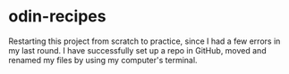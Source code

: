 # odin-recipes

Restarting this project from scratch to practice, since I had a few errors in my last round. I have successfully set up a repo in GitHub, moved and renamed my files by using my computer's terminal. 

